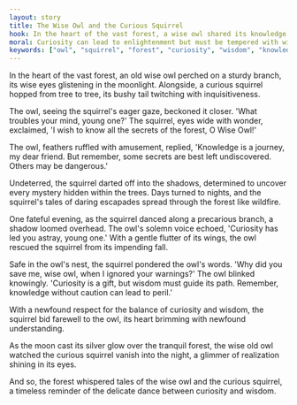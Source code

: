 ```yaml
---
layout: story
title: The Wise Owl and the Curious Squirrel
hook: In the heart of the vast forest, a wise owl shared its knowledge with a curious squirrel. But curiosity led the squirrel to a predicament. What would the owl advise in times of need?
moral: Curiosity can lead to enlightenment but must be tempered with wisdom and caution.
keywords: ["owl", "squirrel", "forest", "curiosity", "wisdom", "knowledge", "caution", "adventure", "balance", "peril"]
---
```


In the heart of the vast forest, an old wise owl perched on a sturdy branch, its wise eyes glistening in the moonlight. Alongside, a curious squirrel hopped from tree to tree, its bushy tail twitching with inquisitiveness.

The owl, seeing the squirrel's eager gaze, beckoned it closer. 'What troubles your mind, young one?' The squirrel, eyes wide with wonder, exclaimed, 'I wish to know all the secrets of the forest, O Wise Owl!'

The owl, feathers ruffled with amusement, replied, 'Knowledge is a journey, my dear friend. But remember, some secrets are best left undiscovered. Others may be dangerous.'

Undeterred, the squirrel darted off into the shadows, determined to uncover every mystery hidden within the trees. Days turned to nights, and the squirrel's tales of daring escapades spread through the forest like wildfire.

One fateful evening, as the squirrel danced along a precarious branch, a shadow loomed overhead. The owl's solemn voice echoed, 'Curiosity has led you astray, young one.' With a gentle flutter of its wings, the owl rescued the squirrel from its impending fall.

Safe in the owl's nest, the squirrel pondered the owl's words. 'Why did you save me, wise owl, when I ignored your warnings?' The owl blinked knowingly. 'Curiosity is a gift, but wisdom must guide its path. Remember, knowledge without caution can lead to peril.'

With a newfound respect for the balance of curiosity and wisdom, the squirrel bid farewell to the owl, its heart brimming with newfound understanding.

As the moon cast its silver glow over the tranquil forest, the wise old owl watched the curious squirrel vanish into the night, a glimmer of realization shining in its eyes.

And so, the forest whispered tales of the wise owl and the curious squirrel, a timeless reminder of the delicate dance between curiosity and wisdom.
